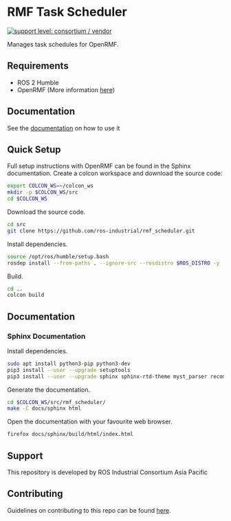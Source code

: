 # RMF Task Scheduler

[![support level: consortium / vendor](https://img.shields.io/badge/support%20level-consortium-brightgreen.svg)](http://rosindustrial.org/news/2016/10/7/better-supporting-a-growing-ros-industrial-software-platform)

Manages task schedules for OpenRMF.

## Requirements

* ROS 2 Humble
* OpenRMF (More information [here](https://github.com/open-rmf/rmf))

## Documentation

See the [documentation](https://rmf-scheduler.readthedocs.io) on how to use it

## Quick Setup

Full setup instructions with OpenRMF can be found in the Sphinx documentation.
Create a colcon workspace and download the source code:

```bash
export COLCON_WS=~/colcon_ws
mkdir -p $COLCON_WS/src
cd $COLCON_WS
```

Download the source code.

```bash
cd src
git clone https://github.com/ros-industrial/rmf_scheduler.git
```

Install dependencies.
```bash
source /opt/ros/humble/setup.bash
rosdep install --from-paths . --ignore-src --rosdistro $ROS_DISTRO -y
```

Build.
```bash
cd ..
colcon build
```

## Documentation

### Sphinx Documentation

Install dependencies.

```bash
sudo apt install python3-pip python3-dev
pip3 install --user --upgrade setuptools
pip3 install --user --upgrade sphinx sphinx-rtd-theme myst_parser recommonmark sphinxcontrib-jquery
```

Generate the documentation.

```bash
cd $COLCON_WS/src/rmf_scheduler/
make -C docs/sphinx html
```

Open the documentation with your favourite web browser.

```bash
firefox docs/sphinx/build/html/index.html
```

## Support

This repository is developed by ROS Industrial Consortium Asia Pacific

## Contributing
Guidelines on contributing to this repo can be found [here](CONTRIBUTING.md).
